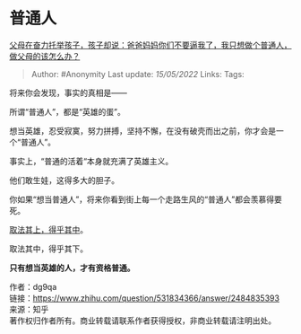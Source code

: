 # 普通人
[父母在奋力托举孩子，孩子却说：爸爸妈妈你们不要逼我了，我只想做个普通人，做父母的该怎么办？](https://www.zhihu.com/question/531834366/answer/2484835393)

> Author: #Anonymity 
Last update: *15/05/2022* 
Links: 
Tags: 

将来你会发现，事实的真相是——

所谓“普通人”，都是“英雄的蛋”。

想当英雄，忍受寂寞，努力拼搏，坚持不懈，在没有破壳而出之前，你才会是一个“普通人”。

事实上，“普通的活着“本身就充满了英雄主义。

他们敢生娃，这得多大的胆子。

  

你如果“想当普通人”，将来你看到街上每一个走路生风的“普通人”都会羡慕得要死。

  

[取法其上，得乎其中](https://www.zhihu.com/search?q=%E5%8F%96%E6%B3%95%E5%85%B6%E4%B8%8A%EF%BC%8C%E5%BE%97%E4%B9%8E%E5%85%B6%E4%B8%AD&search_source=Entity&hybrid_search_source=Entity&hybrid_search_extra=%7B%22sourceType%22%3A%22answer%22%2C%22sourceId%22%3A2484835393%7D)。

取法其中，得乎其下。

  

**只有想当英雄的人，才有资格普通。**

  
  
作者：dg9qa  
链接：https://www.zhihu.com/question/531834366/answer/2484835393  
来源：知乎  
著作权归作者所有。商业转载请联系作者获得授权，非商业转载请注明出处。
